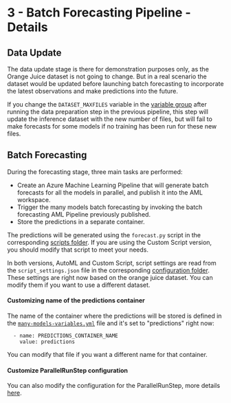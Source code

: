 # 3 - Batch Forecasting Pipeline - Details

## Data Update

The data update stage is there for demonstration purposes only, as the Orange Juice dataset is not going to change.
But in a real scenario the dataset would be updated before launching batch forecasting to incorporate the latest observations and make predictions into the future.

If you change the `DATASET_MAXFILES` variable in the [variable group](../#3-create-variable-group) after running the data preparation step in the previous pipeline, this step will update the inference dataset with the new number of files, but will fail to make forecasts for some models if no training has been run for these new files.

## Batch Forecasting

During the forecasting stage, three main tasks are performed:

- Create an Azure Machine Learning Pipeline that will generate batch forecasts for all the models in parallel, and publish it into the AML workspace.
- Trigger the many models batch forecasting by invoking the batch forecasting AML Pipeline previously published.
- Store the predictions in a separate container.

The predictions will be generated using the `forecast.py` script in the corresponding [scripts folder](../../scripts/).
If you are using the Custom Script version, you should modify that script to meet your needs.

In both versions, AutoML and Custom Script, script settings are read from the `script_settings.json` file in the corresponding [configuration folder](../configuration/). These settings are right now based on the orange juice dataset. You can modify them if you want to use a different dataset.

#### Customizing name of the predictions container

The name of the container where the predictions will be stored is defined in the [`many-models-variables.yml`](../configuration/many-models-variables.yml) file and it's set to "predictions" right now:

```
  - name: PREDICTIONS_CONTAINER_NAME
    value: predictions
```

You can modify that file if you want a different name for that container.

#### Customize ParallelRunStep configuration

You can also modify the configuration for the ParallelRunStep, more details [here](../configuration/#customizing-parallelrunstep-config).
